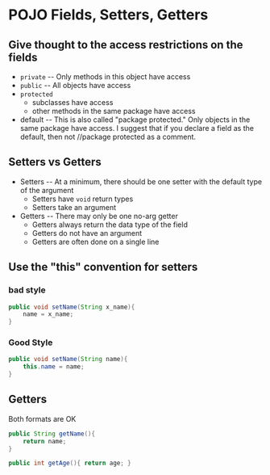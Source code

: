 # POJO Fields, Setters, Getters

## Give thought to the access restrictions on the fields

- `private` -- Only methods in this object have access
- `public`  -- All objects have access
- `protected`
  - subclasses have access
  - other methods in the same package have access
- default -- This is also called "package protected."  Only objects in the same package have access.  I suggest that if you declare a field as the default, then not //package protected as a comment.

## Setters vs Getters
- Setters -- At a minimum, there should be one setter with the default type of the argument
  - Setters have `void` return types
  - Setters take an argument
- Getters -- There may only be one no-arg getter
  - Getters always return the data type of the field
  - Getters do not have an argument
  - Getters are often done on a single line

## Use the "this" convention for setters

### bad style
   
```java
public void setName(String x_name){
    name = x_name;
}
```

### Good Style

```java
public void setName(String name){
    this.name = name;
}
```

## Getters

Both formats are OK

```java
public String getName(){
    return name;
}

public int getAge(){ return age; }
```